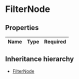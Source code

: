 

# FilterNode

## Properties

Name | Type | Required
-------- | -------- | --------




## Inheritance hierarchy


* [FilterNode](FilterNode.md)
